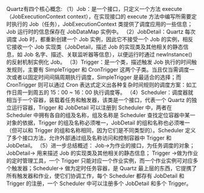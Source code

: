 Quartz有四个核心概念:
（1）Job：是一个接口，只定义一个方法 execute（JobExecutionContext context），在实现接口的 execute 方法中编写所需要定时执行的 Job（任务），JobExecutionContext 类提供了调度应用的一些信息；Job 运行时的信息保存在 JobDataMap 实例中。
（2）JobDetail：Quartz 每次调度 Job 时，都重新创建一个 Job 实例，因此它不接受一个 Job 的实例，相反它接收一个 Job 实现类（JobDetail，描述 Job 的实现类及其他相关的静态信息，如 Job 名字、描述、关联监听器等信息），以便运行时通过 newInstance() 的反射机制实例化 Job。
（3）Trigger：是一个类，描述触发 Job 执行的时间触发规则，主要有 SimpleTrigger 和 CronTrigger 这两个子类。当且仅当需调度一次或者以固定时间间隔周期执行调度，SimpleTrigger 是最适合的选择；而 CronTrigger 则可以通过 Cron 表达式定义出各种复杂时间规则的调度方案：如工作日周一到周五的 15：00 ~ 16：00 执行调度等。
（4）Scheduler：调度器就相当于一个容器，装载着任务和触发器，该类是一个接口，代表一个 Quartz 的独立运行容器，Trigger 和 JobDetail 可以注册到 Scheduler 中，两者在 Scheduler 中拥有各自的组及名称，组及名称是 Scheduler 查找定位容器中某一对象的依据，Trigger 的组及名称必须唯一，JobDetail 的组和名称也必须唯一（但可以和 Trigger 的组和名称相同，因为它们是不同类型的）。Scheduler 定义了多个接口方法，允许外部通过组及名称访问和控制容器中 Trigger 和 JobDetail。
（5）进一步总结概述：
Job->为作业的接口，为任务调度的对象；
JobDetail-> 用来描述 Job 的实现类及其他相关的静态信息；
Trigger ->做为作业的定时管理工具，一个 Trigger 只能对应一个作业实例，而一个作业实例可对应多个触发器；Scheduler-> 做为定时任务容器，是 Quartz 最上层的东西，它提携了所有触发器和作业，使它们协调工作，每个 Scheduler 都存有 JobDetail 和 Trigger 的注册，一个 Scheduler 中可以注册多个 JobDetail 和多个 Trigger。